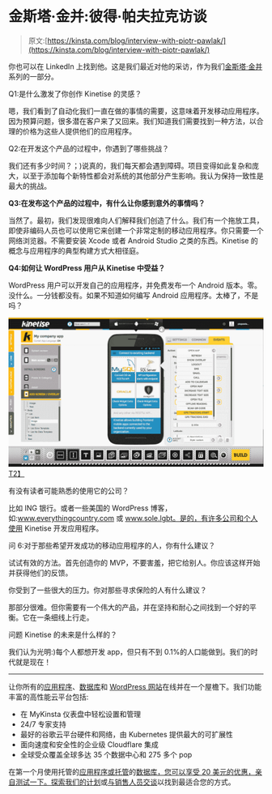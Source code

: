 # 金斯塔·金并:彼得·帕夫拉克访谈

> 原文:[https://kinsta.com/blog/interview-with-piotr-pawlak/](https://kinsta.com/blog/interview-with-piotr-pawlak/)

你也可以在 LinkedIn 上找到他。这是我们最近对他的采访，作为我们[金斯塔·金并](https://kinsta.com/?post_type=post&s=kingpin)系列的一部分。

Q1:是什么激发了你创作 Kinetise 的灵感？

嗯，我们看到了自动化我们一直在做的事情的需要，这意味着开发移动应用程序。因为预算问题，很多潜在客户来了又回来。我们知道我们需要找到一种方法，以合理的价格为这些人提供他们的应用程序。

Q2:在开发这个产品的过程中，你遇到了哪些挑战？

我们还有多少时间？；)说真的，我们每天都会遇到障碍。项目变得如此复杂和庞大，以至于添加每个新特性都会对系统的其他部分产生影响。我认为保持一致性是最大的挑战。

**Q3:在发布这个产品的过程中，有什么让你感到意外的事情吗？**

当然了。最初，我们发现很难向人们解释我们创造了什么。我们有一个拖放工具，即使非编码人员也可以使用它来创建一个非常定制的移动应用程序。你只需要一个网络浏览器。不需要安装 Xcode 或者 Android Studio 之类的东西。Kinetise 的概念与应用程序的典型构建方式大相径庭。

**Q4:如何让 WordPress 用户从 Kinetise 中受益？**

WordPress 用户可以开发自己的应用程序，并免费发布一个 Android 版本。零。没什么。一分钱都没有。如果不知道如何编写 Android 应用程序。太棒了，不是吗？

[![kinetise dashboard](img/485a6ac300e8dfe93e4b014826c72d5f.png)T2】](https://kinsta.com/wp-content/uploads/2016/08/kinetise-dashboard.png)

有没有读者可能熟悉的使用它的公司？

比如 ING 银行。或者一些美国的 WordPress 博客，如:www.everythingcountry.com 或 www.sole.lgbt。是的，有许多公司和个人使用 Kinetise 开发应用程序。

问 6:对于那些希望开发成功的移动应用程序的人，你有什么建议？

试试有效的方法。首先创造你的 MVP，不要害羞，把它给别人。你应该这样开始并获得他们的反馈。

你受到了一些很大的压力。你对那些寻求保险的人有什么建议？

那部分很难。但你需要有一个伟大的产品，并在坚持和耐心之间找到一个好的平衡。它在一条细线上行走。

问题 Kinetise 的未来是什么样的？

我们认为光明:)每个人都想开发 app，但只有不到 0.1%的人口能做到。我们的时代就是现在！

* * *

让你所有的[应用程序](https://kinsta.com/application-hosting/)、[数据库](https://kinsta.com/database-hosting/)和 [WordPress 网站](https://kinsta.com/wordpress-hosting/)在线并在一个屋檐下。我们功能丰富的高性能云平台包括:

*   在 MyKinsta 仪表盘中轻松设置和管理
*   24/7 专家支持
*   最好的谷歌云平台硬件和网络，由 Kubernetes 提供最大的可扩展性
*   面向速度和安全性的企业级 Cloudflare 集成
*   全球受众覆盖全球多达 35 个数据中心和 275 多个 pop

在第一个月使用托管的[应用程序或托管](https://kinsta.com/application-hosting/)的[数据库，您可以享受 20 美元的优惠，亲自测试一下。探索我们的](https://kinsta.com/database-hosting/)[计划](https://kinsta.com/plans/)或[与销售人员交谈](https://kinsta.com/contact-us/)以找到最适合您的方式。